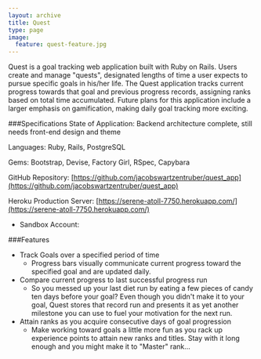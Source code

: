 ```yaml
---
layout: archive
title: Quest
type: page
image:
  feature: quest-feature.jpg
---
```


Quest is a goal tracking web application built with Ruby on Rails.  Users create and manage "quests", designated lengths of time a user expects to pursue specific goals in his/her life.  The Quest application tracks current progress towards that goal and previous progress records, assigning ranks based on total time accumulated. Future plans for this application include a larger emphasis on gamification, making daily goal tracking more exciting.

###Specifications
State of Application: Backend architecture complete, still needs front-end design and theme

Languages: Ruby, Rails, PostgreSQL

Gems: Bootstrap, Devise, Factory Girl, RSpec, Capybara

GitHub Repository: [https://github.com/jacobswartzentruber/quest_app](https://github.com/jacobswartzentruber/quest_app)

Heroku Production Server: [https://serene-atoll-7750.herokuapp.com/](https://serene-atoll-7750.herokuapp.com/)

* Sandbox Account:

###Features

* Track Goals over a specified period of time
	* Progress bars visually communicate current progress toward the specified goal and are updated daily.
* Compare current progress to last successful progress run
	* So you messed up your last diet run by eating a few pieces of candy ten days before your goal?  Even though you didn't make it to your goal, Quest stores that record run and presents it as yet another milestone you can use to fuel your motivation for the next run.
* Attain ranks as you acquire consecutive days of goal progression
	* Make working toward goals a little more fun as you rack up experience points to attain new ranks and titles.  Stay with it long enough and you might make it to "Master" rank...